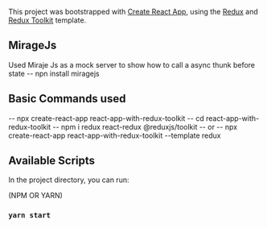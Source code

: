 This project was bootstrapped with [Create React App](https://github.com/facebook/create-react-app), using the [Redux](https://redux.js.org/) and [Redux Toolkit](https://redux-toolkit.js.org/) template.

## MirageJs
Used Miraje Js as a mock server to show how to call a async thunk before state
-- npn install miragejs

## Basic Commands used
-- npx create-react-app react-app-with-redux-toolkit 
-- cd react-app-with-redux-toolkit
-- npm i redux react-redux @reduxjs/toolkit
-- or
-- npx create-react-app react-app-with-redux-toolkit --template redux
## Available Scripts

In the project directory, you can run:

(NPM OR YARN)

### `yarn start`




